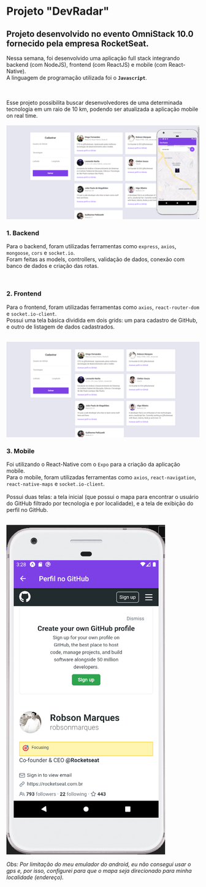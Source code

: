 # Projeto "DevRadar"

## Projeto desenvolvido no evento OmniStack 10.0 fornecido pela empresa RocketSeat.

Nessa semana, foi desenvolvido uma aplicação full stack integrando backend (com NodeJS), frontend (com ReactJS) e mobile (com React-Native). 
<br>
A linguagem de programação utilizada foi o **`Javascript`**.

<br>
<br>
Esse projeto possibilita buscar desenvolvedores de uma determinada tecnologia em um raio de 10 km, podendo ser atualizada a aplicação mobile on real time.

<br>
<br>
<img src="/backend/uploads/foto3.png">
<br>

### 1. Backend

Para o backend, foram utilizadas ferramentas como `express`, `axios`, `mongoose`, `cors` e `socket.io`.
<br>
Foram feitas as models, controllers, validação de dados, conexão com banco de dados e criação das rotas.

<br>

### 2. Frontend

Para o frontend, foram utilizadas ferramentas como `axios`, `react-router-dom` e `socket.io-client`. 
<br>
Possui uma tela básica dividida em dois grids: um para cadastro de GitHub, e outro de listagem de dados cadastrados.

<br>
<img src="/backend/uploads/foto1.png">
<br>

### 3. Mobile

Foi utilizando o React-Native com o `Expo` para a criação da aplicação mobile.
<br>
Para o mobile, foram utilizadas ferramentas como `axios`, `react-navigation`, `react-native-maps` e `socket.io-client`.
<br>
<br>
Possui duas telas: a tela inicial (que possui o mapa para encontrar o usuário do GitHub filtrado por tecnologia e por localidade), e a tela de exibição do perfil no GitHub.

<br>
<img src="/backend/uploads/foto2.png">
<br>

_Obs: Por limitação do meu emulador do android, eu não consegui usar o gps e, por isso, configurei para que o mapa seja direcionado para minha localidade (endereço)._

